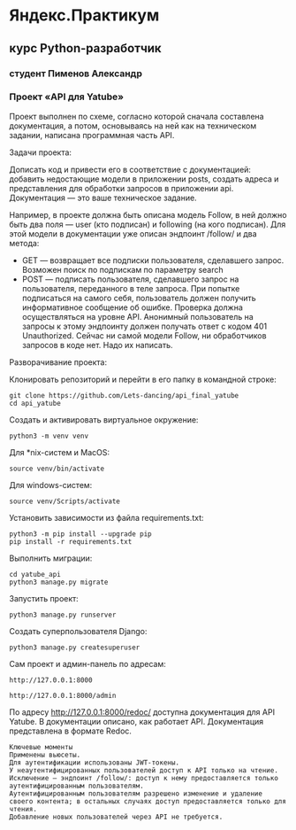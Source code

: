 # Яндекс.Практикум
## курс Python-разработчик
### студент Пименов Александр
### Проект «API для Yatube»

Проект выполнен по схеме, согласно которой сначала составлена документация, а потом, основываясь на ней как на техническом задании, написана программная часть API.

Задачи проекта:

Дописать код и привести его в соответствие с документацией: добавить недостающие модели в приложении posts, создать адреса и представления для обработки запросов в приложении api. Документация — это ваше техническое задание.

Например, в проекте должна быть описана модель Follow, в ней должно быть два поля — user (кто подписан) и following (на кого подписан). Для этой модели в документации уже описан эндпоинт /follow/ и два метода:
- GET — возвращает все подписки пользователя, сделавшего запрос. Возможен поиск по подпискам по параметру search
- POST — подписать пользователя, сделавшего запрос на пользователя, переданного в теле запроса. При попытке подписаться на самого себя, пользователь должен получить информативное сообщение об ошибке. Проверка должна осуществляться на уровне API.
Анонимный пользователь на запросы к этому эндпоинту должен получать ответ с кодом 401 Unauthorized.
Сейчас ни самой модели Follow, ни обработчиков запросов в коде нет. Надо их написать.

Разворачивание проекта:

Клонировать репозиторий и перейти в его папку в командной строке:
```
git clone https://github.com/Lets-dancing/api_final_yatube
cd api_yatube
```
Cоздать и активировать виртуальное окружение:
```
python3 -m venv venv
```
Для *nix-систем и MacOS:
```
source venv/bin/activate
```
Для windows-систем:
```
source venv/Scripts/activate
```
Установить зависимости из файла requirements.txt:
```
python3 -m pip install --upgrade pip
pip install -r requirements.txt
```
Выполнить миграции:
```
cd yatube_api
python3 manage.py migrate
```
Запустить проект:
```
python3 manage.py runserver
```
Создать суперпользователя Django:
```
python3 manage.py createsuperuser
```
Сам проект и админ-панель по адресам:
```
http://127.0.0.1:8000

http://127.0.0.1:8000/admin
```
По адресу http://127.0.0.1:8000/redoc/ доступна документация для API Yatube. В документации описано, как работает API. Документация представлена в формате Redoc.
```
Ключевые моменты
Применены вьюсеты.
Для аутентификации использованы JWT-токены.
У неаутентифицированных пользователей доступ к API только на чтение. Исключение — эндпоинт /follow/: доступ к нему предоставляется только аутентифицированным пользователям.
Аутентифицированным пользователям разрешено изменение и удаление своего контента; в остальных случаях доступ предоставляется только для чтения.
Добавление новых пользователей через API не требуется.
